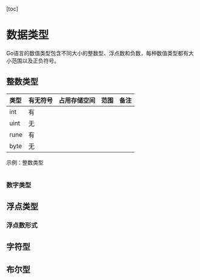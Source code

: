 [toc]

# 数据类型

Go语言的数值类型包含不同大小的整数型、浮点数和负数，每种数值类型都有大小范围以及正负符号。

## 整数类型

| 类型 | 有无符号 | 占用存储空间 | 范围 | 备注 |
| :--- | :------- | :----------- | :--- | :--- |
| int  | 有       |              |      |      |
| uint | 无       |              |      |      |
| rune | 有       |              |      |      |
| byte | 无       |              |      |      |

示例：整数类型

```go

```

### 数字类型



## 浮点类型



### 浮点数形式



## 字符型



## 布尔型



